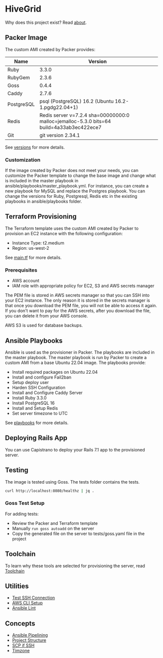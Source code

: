 # HiveGrid

Why does this project exist? Read [about](https://www.hivegrid.dev/about/).

## Packer Image

The custom AMI created by Packer provides:

| Name         | Version                                                                                  |
| ------------ | ---------------------------------------------------------------------------------------- |
| Ruby         | 3.3.0                                                                                    |
| RubyGem      | 2.3.6                                                                                    |
| Goss         | 0.4.4                                                                                    |
| Caddy        | 2.7.6                                                                                    |
| PostgreSQL   | psql (PostgreSQL) 16.2 (Ubuntu 16.2-1.pgdg22.04+1)                                       |
| Redis        | Redis server v=7.2.4 sha=00000000:0 malloc=jemalloc-5.3.0 bits=64 build=4a33ab3ec422ece7 |
| Git          | git version 2.34.1                                                                       |

See [versions](./VERSIONS.md) for more details.

### Customization

If the image created by Packer does not meet your needs, you can customize the Packer template to change the base image and change what is included in the master playbook in ansible/playbooks/master_playbook.yml. For instance, you can create a new playbook for MySQL and replace the Postgres playbook. You can change the versions for Ruby, Postgresql, Redis etc in the existing playbooks in ansible/playbooks folder.

## Terraform Provisioning

The Terraform template uses the custom AMI created by Packer to provision an EC2 instance with the following configuration:

- Instance Type: t2.medium
- Region: us-west-2

See [main.tf](./terraform/main.tf) for more details.

### Prerequisites

- AWS account
- IAM role with appropriate policy for EC2, S3 and AWS secrets manager

The PEM file is stored in AWS secrets manager so that you can SSH into your EC2 instance. The only reason it is stored in the secrets manager is that once you download the PEM file, you will not be able to access it again. If you don't want to pay for the AWS secrets, after you download the file, you can delete it from your AWS console.

AWS S3 is used for database backups.

## Ansible Playbooks

Ansible is used as the provisioner in Packer. The playbooks are included in the master playbook. The master playbook is run by Packer to create a custom AMI from a base Ubuntu 22.04 image. The playbooks provide:

- Install required packages on Ubuntu 22.04
- Install and configure Fail2ban
- Setup deploy user
- Harden SSH Configuration
- Install and Configure Caddy Server
- Install Ruby 3.3.0
- Install PostgreSQL 16
- Install and Setup Redis
- Set server timezone to UTC

See [playbooks](./PLAYBOOKS.md) for more details.

## Deploying Rails App

You can use Capistrano to deploy your Rails 7.1 app to the provisioned server.

## Testing

The image is tested using Goss. The tests folder contains the tests.

```bash
curl http://localhost:8080/healthz | jq .
```

### Goss Test Setup

For adding tests:

- Review the Packer and Terraform template
- Manually `run goss autoadd` on the server
- Copy the generated file on the server to tests/goss.yaml file in the project

## Toolchain

To learn why these tools are selected for provisioning the server, read [Toolchain](https://github.com/bparanj/learning-nuxt/blob/main/iac/docs/basics/toolchain.md)

## Utilities

- [Test SSH Connection](https://github.com/bparanj/learning-nuxt/blob/main/iac/docs/deployer/ssh-connection.md)
- [AWS CLI Setup](https://github.com/bparanj/learning-nuxt/blob/main/iac/docs/ansible/boto-setup.md)
- [Ansible Lint](https://github.com/bparanj/learning-nuxt/blob/main/iac/docs/ansible/lint.md)

## Concepts

- [Ansible Pipelining](https://github.com/bparanj/learning-nuxt/blob/main/iac/docs/basics/pipelining.md)
- [Project Structure](https://github.com/bparanj/learning-nuxt/blob/main/iac/docs/basics/project-structure.md)
- [SCP if SSH](https://github.com/bparanj/learning-nuxt/blob/main/iac/docs/basics/scp_if_ssh.md)
- [Timzone](https://github.com/bparanj/learning-nuxt/blob/main/iac/docs/basics/timezone.md)
